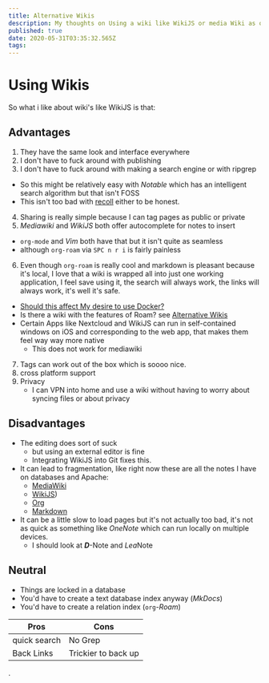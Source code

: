 ```yaml
---
title: Alternative Wikis
description: My thoughts on Using a wiki like WikiJS or media Wiki as opposed to or in conjuction to org-roam/org-deft and markdown.
published: true
date: 2020-05-31T03:35:32.565Z
tags: 
---
```


# Using Wikis
So what i like about wiki's like WikiJS is that:

## Advantages

1. They have the same look and interface everywhere
2. I don't have to fuck around with publishing
3. I don't have to fuck around with making a search engine or with ripgrep
  + So this might be relatively easy with *Notable* which has an intelligent search algorithm but that isn't FOSS
  + This isn't too bad with [recoll](https://www.lesbonscomptes.com/recoll/) either to be honest.
 4. Sharing is really simple because I can tag pages as public or private
 5. *Mediawiki* and *WikiJS* both offer autocomplete for notes to insert
   + `org-mode` and *Vim* both have that but it isn't quite as seamless
   + although `org-roam` via `SPC n r i` is fairly painless
6. Even though `org-roam` is really cool and markdown is pleasant because it's local, I love that a wiki is wrapped all into just one working application, I feel save using it, the search will always work, the links will always work, it's well it's safe.
  + [Should this affect My desire to use Docker?](/home/IsDockertooSlow)
  + Is there a wiki with the features of Roam? see [Alternative Wikis](NoteTaking/Alternative-Wikis)
  + Certain Apps like Nextcloud and WikiJS can run in self-contained windows on iOS and corresponding to the web app, that makes them feel way way more native
    + This does not work for mediawiki
7. Tags can work out of the box which is soooo nice.  
8. cross platform support
9. Privacy
	+ I can VPN into home and use a wiki without having to worry about syncing files or about privacy 

 
 ## Disadvantages
 + The editing does sort of suck
   + but using an external editor is fine
   + Integrating WikiJS into Git fixes this.
 + It can lead to fragmentation, like right now these are all the notes I have on databases and Apache:
   + [MediaWiki](http://ryansnotes.org/mediawiki/index.php/Exporting)
   + [WikiJS](/home/todo/Apache-Server))
   + [Org](https://ryansnotes.org/Org/roam/20200514132606-apache2.html)
   + [Markdown](http://ryansnotes.org/MD/Document%20Authoring/Hosting_Server.html)
 + It can be a little slow to load pages but it's not actually too bad, it's not as quick as something like *OneNote* which can run locally on multiple devices.
   + I should look at **_D_**-Note and <i>Lea</i>Note

## Neutral
+ Things are locked in a database
+ You'd have to create a text database index anyway (*MkDocs*)
+ You'd have to create a relation index (`org`-*Roam*)

| Pros         | Cons                |
|--------------|---------------------|
| quick search | No Grep             |
| Back Links   | Trickier to back up |


















.